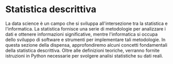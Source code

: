 # Statistica descrittiva

La data science è un campo che si sviluppa all'intersezione tra la statistica e l'informatica. La statistica fornisce una serie di metodologie per analizzare i dati e ottenere informazioni significative, mentre l'informatica si occupa dello sviluppo di software e strumenti per implementare tali metodologie. In questa sezione della dispensa, approfondiremo alcuni concetti fondamentali della statistica descrittiva. Oltre alle definizioni teoriche, verranno fornite istruzioni in Python necessarie per svolgere analisi statistiche su dati reali.
